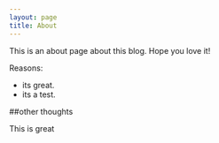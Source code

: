 ```yaml
---
layout: page
title: About
---
```


This is an about page about this blog.
Hope you love it!

Reasons:
- its great.
- its a test.

##other thoughts

This is great
